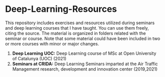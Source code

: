 # Deep-Learning-Resources
This repository includes exercises and resources utilized during seminars and deep learning courses that I have taught. You can use them freely, citing the source.
The material is organized in folders related with the seminar or course. Note that some material could have been included in two or more courses with minor or major changes.

1. **Deep Learning UOC:** Deep Learning course of MSc at Open University of Catalunya (UOC) (2021)
2.  **Seminars at CRIDA:** Deep Learning Seminars imparted at the Air Traffic Management research, development and innovation center (2019,2021)